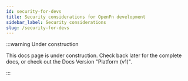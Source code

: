 ```yaml
---
id: security-for-devs
title: Security considerations for OpenFn development
sidebar_label: Security considerations
slug: /security-for-devs
---
```


:::warning Under construction

This docs page is under construction. Check back later for the complete docs, or check out the Docs Version "Platform (v1)". 

:::

<!--TODO: Add content on how to use console.log() and other security considerations for developing jobs -->

